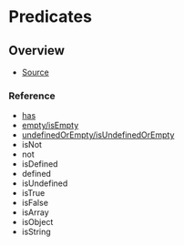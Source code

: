 # Predicates

## Overview

* [Source](../test/predicates.spec.ts)

### Reference

* [has](../test/predicates/has.spec.ts)
* [empty/isEmpty](../test/predicates/is_empty.spec.ts)
* [undefinedOrEmpty/isUndefinedOrEmpty](../test/predicates/is_undefined_or_empty.spec.ts)
* isNot
* not
* isDefined
* defined
* isUndefined
* isTrue
* isFalse
* isArray
* isObject
* isString